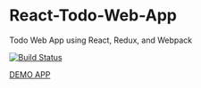 # React-Todo-Web-App
Todo Web App using React, Redux, and Webpack

[![Build Status](https://travis-ci.org/abhishek70/React-Todo-Web-App.svg?branch=master)](https://travis-ci.org/abhishek70/React-Todo-Web-App)

<a href="http://immense-atoll-39429.herokuapp.com/#/?_k=dyi9s8">DEMO APP</a>

